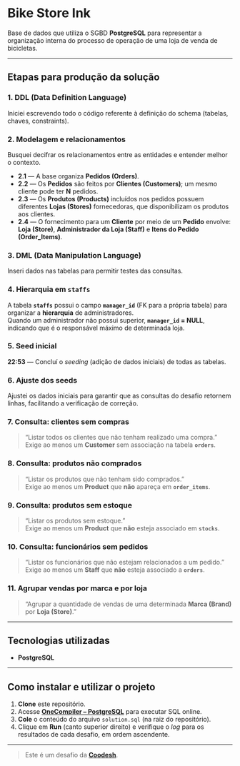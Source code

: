 # Bike Store Ink

Base de dados que utiliza o SGBD **PostgreSQL** para representar a organização interna do processo de operação de uma loja de venda de bicicletas.

---

## Etapas para produção da solução

### 1. DDL (Data Definition Language)
Iniciei escrevendo todo o código referente à definição do schema (tabelas, chaves, constraints).

### 2. Modelagem e relacionamentos
Busquei decifrar os relacionamentos entre as entidades e entender melhor o contexto.

- **2.1** — A base organiza **Pedidos (Orders)**.  
- **2.2** — Os **Pedidos** são feitos por **Clientes (Customers)**; um mesmo cliente pode ter **N** pedidos.  
- **2.3** — Os **Produtos (Products)** incluídos nos pedidos possuem diferentes **Lojas (Stores)** fornecedoras, que disponibilizam os produtos aos clientes.  
- **2.4** — O fornecimento para um **Cliente** por meio de um **Pedido** envolve: **Loja (Store)**, **Administrador da Loja (Staff)** e **Itens do Pedido (Order_Items)**.

### 3. DML (Data Manipulation Language)
Inseri dados nas tabelas para permitir testes das consultas.

### 4. Hierarquia em `staffs`
A tabela **`staffs`** possui o campo **`manager_id`** (FK para a própria tabela) para organizar a **hierarquia** de administradores.  
Quando um administrador não possui superior, **`manager_id` = NULL**, indicando que é o responsável máximo de determinada loja.

### 5. Seed inicial
**22:53** — Concluí o *seeding* (adição de dados iniciais) de todas as tabelas.

### 6. Ajuste dos seeds
Ajustei os dados iniciais para garantir que as consultas do desafio retornem linhas, facilitando a verificação de correção.

### 7. Consulta: clientes sem compras
> “Listar todos os clientes que não tenham realizado uma compra.”  
Exige ao menos um **Customer** sem associação na tabela **`orders`**.

### 8. Consulta: produtos não comprados
> “Listar os produtos que não tenham sido comprados.”  
Exige ao menos um **Product** que **não** apareça em **`order_items`**.

### 9. Consulta: produtos sem estoque
> “Listar os produtos sem estoque.”  
Exige ao menos um **Product** que **não** esteja associado em **`stocks`**.

### 10. Consulta: funcionários sem pedidos
> “Listar os funcionários que não estejam relacionados a um pedido.”  
Exige ao menos um **Staff** que **não** esteja associado a **`orders`**.

### 11. Agrupar vendas por marca e por loja
> “Agrupar a quantidade de vendas de uma determinada **Marca (Brand)** por **Loja (Store)**.”

---

## Tecnologias utilizadas

- **PostgreSQL**

---

## Como instalar e utilizar o projeto

1. **Clone** este repositório.  
2. Acesse **[OneCompiler – PostgreSQL](https://onecompiler.com/postgresql)** para executar SQL online.  
3. **Cole** o conteúdo do arquivo `solution.sql` (na raiz do repositório).  
4. Clique em **Run** (canto superior direito) e verifique o *log* para os resultados de cada desafio, em ordem ascendente.

---

> Este é um desafio da **[Coodesh](https://coodesh.com/)**.
